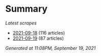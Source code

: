 # Summary
*Latest scrapes*
* [2021-09-18](https://github.com/nuuuwan/news_lk/blob/data/news_lk.2021-09-18.json) (116 articles)
* [2021-09-19](https://github.com/nuuuwan/news_lk/blob/data/news_lk.2021-09-19.json) (87 articles)

*Generated at 11:08PM, September 19, 2021*